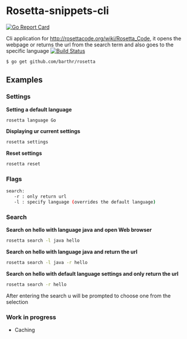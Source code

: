 # Rosetta-snippets-cli

[![Go Report Card](https://goreportcard.com/badge/github.com/barthr/rosetta)](https://goreportcard.com/report/github.com/barthr/rosetta)


Cli application for http://rosettacode.org/wiki/Rosetta_Code, it opens the webpage or returns the url from the search term and also goes to the specific language
[![Build Status](https://travis-ci.org/barthr/rosetta.svg?branch=master)](https://travis-ci.org/barthr/rosetta)

```sh
$ go get github.com/barthr/rosetta
```

## Examples


### Settings 

**Setting a default language**
```sh
rosetta language Go
```


**Displaying ur current settings**
```sh
rosetta settings
```

**Reset settings**
```sh
rosetta reset
```


### Flags

```sh
search:
   -r : only return url
   -l : specify language (overrides the default language)
```


### Search

**Search on hello with language java and open Web browser**
```sh
rosetta search -l java hello
```

**Search on hello with language java and return the url**
```sh
rosetta search -l java -r hello
```

**Search on hello with default language settings and only return the url**
```sh
rosetta search -r hello
```

After entering the search u will be prompted to choose one from the selection


### Work in progress
- Caching
